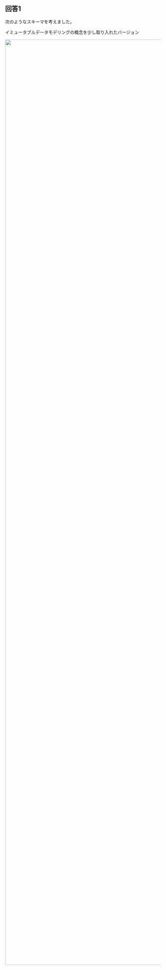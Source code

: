 ## 回答1
次のようなスキーマを考えました。


イミュータブルデータモデリングの概念を少し取り入れたバージョン

<img src="https://mermaid.ink/svg/pako:eNrVWV1P3EYU_SuWn4mUvvKGCqgojYQSWvXBkmWtB9bNrr2yDe12dyVityhEiRIpqiKgDyUl_UwT0UalFKr8GOMl-y86_pixZzzX9i4bSEFC2L537rnnztzxHPfkhqUjeVZG9ryhrdlaWzEVs40cR1tDjtTvX7tm9SS3aSNNV8ntWUmR8S9r1u9J6bWqNVxjw3CNzJLa5p5JAwt79XNeRvyoq7rdTiFI3jEOZ1FHB5m66jSaSF9vje2HNpDpVjlZWW5IN9x6TrlIOmohF3FuisnRSmhkbwvYBA0IpQUDIbPwMCl8zkDAV_kQhZkjYm9cFACX6w6yadQvLPuO09EaWa7M40ZTM03UEjzE3EUXOIirGS2xN78KmIfASmFs4gu1AmNixCNNjAg8MmGahuNadlcVQVfMLFAVgKIlHx8YC35M76gNTEyhbmUOZYVWOcd-MSn1c8swU2-JobiOcwtpG6jSO11uGeY4puNqLjbNYVZMQmR5eXmr9JpdtpARH3aykPzMhaIJywkZA6UkjDJufR5pSSErHEuKSD3TEhKkQAGpeU8xJfzzycdL85KhS8s3sEng3w38HwL_z8B_GPi_Lc1HPtQqmxzYfjGxfxX4p4H3KvCOA383_v-Y84qXcubwY2z0F_6b2X06d-vDj-ZuMZOE2DOAAu9N4B0E_lPIM8kX8MUQt-LoeJBjaARTa6Oic_j4YeQwyDHIzhuGTmJRSev83MrCytLNBSkZS1c1t2h-9u93w3uPh0-fFxAwk_GCCJKxxAjC7fujnQMRAjK_SHCgHsv16jEQLCTxNM1mUfmUrTH5eL4WS_niE8ytMqFn-MgL739fL1emPfS4LHJmY9FACxwNTuqboMIFHe54EBim5UwdTQutugmWt18fjjY3OSz0RVJc_v3A9wPvJI7392WVnL48JtUu4AAazMrCZytSwzJdTGTRKdz6Jnx5zOedf3eswUDgPYt6MA7u4QSeJP9w6ZKRs3QBEkm67Kt26iQKVGjKQFdLfL2jwP8JsywuOP-Cz_cVDtRyPVBMBPaMxdDLsd9VL4NvyhbBlPI12rx79mb_7J974ctdgKzcMeZ9ygPjyacAgM8doK4efN1FyiQaZUCqdX7082hvC0gV3qevtlLMnk83-XwG_Lle2IyivvciCuVvl7fm2ggvtZEv3qjs5fBEgXOH9nxYJRiT3DpzggtGKapTsqvZCMoFnynuB7AkxBRCXK4LLdSLFKVul4XVqvc5u3fThstkt_9Frav7NCOvQIex3BIpOVYPGKWNlRH4kYVmJIRAGig_DQmVCygZQcBxD16VZ0tBKWy0Zjguskk1zk53wyf75zsnowd_CM5TVN_sCTa25WpFJDalkkRmmeoRzK6G45A5ehoX9Vk8uV4IxI5O0zKjIUd7J29_OTz_9tfw0RHFLdJgK6kKD58Pf389ufRzyYmyuxOeUmt0eR1sD_dec6XMCaViIqYqg2WrihIiWks5SQrQphmwjHpXBzYkTgmcihIVIH5PCREnVonYKUhWBcm7WlmaSlUnk07LO-zihB229MtCUePJGU5A0LjKE_TN4p3hqtCg5Bm5jWzcbXR5Vo5BKLLbRG2kyJGcrmv2HUWeSe6v4neW28ZX6aMPrl_vfBmPg8fQ1l3rdtdsyLOrWstBM_J6R8fLKf1GTe9GbzGWfTP5hB1_yR78B8WMTCY" style="width:3000px">
